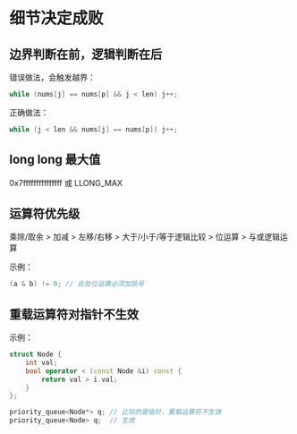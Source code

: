 # 细节决定成败

## 边界判断在前，逻辑判断在后

错误做法，会触发越界：

```c
while (nums[j] == nums[p] && j < len) j++;
```

正确做法：

```c
while (j < len && nums[j] == nums[p]) j++;
```

## long long 最大值

0x7fffffffffffffff 或 LLONG_MAX

## 运算符优先级

乘除/取余 > 加减 > 左移/右移 > 大于/小于/等于逻辑比较 > 位运算 > 与或逻辑运算

示例：

```C++
(a & b) != 0; // 此处位运算必须加括号
```

## 重载运算符对指针不生效

示例：

```c++
struct Node {
    int val;
    bool operator < (const Node &i) const {
        return val > i.val;
    }
};

priority_queue<Node*> q; // 比较的是指针，重载运算符不生效
priority_queue<Node> q;  // 生效
```
